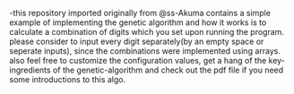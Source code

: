 -this repository imported originally from @ss-Akuma contains a simple example of implementing the genetic algorithm and how it works is to calculate a combination of digits which you set upon running the program. please consider to input every digit separately(by an empty space or seperate inputs), since the combinations were implemented using arrays. also feel free to customize the configuration values, get a hang of the key-ingredients of the genetic-algorithm and check out the pdf file if you need some introductions to this algo.
